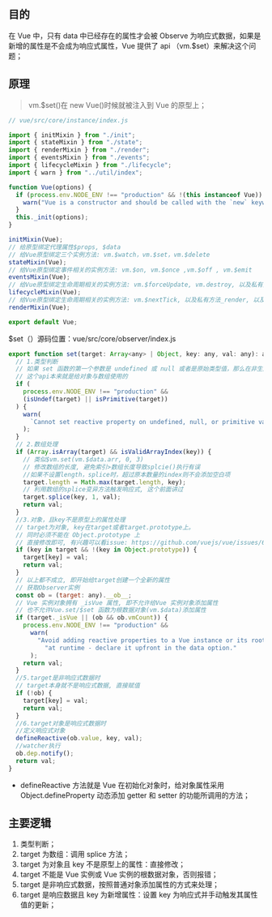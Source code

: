 ## 目的

在 Vue 中，只有 data 中已经存在的属性才会被  Observe 为响应式数据，如果是新增的属性是不会成为响应式属性，Vue 提供了 api （vm.$set）来解决这个问题；

## 原理

> vm.$set()在 new Vue()时候就被注入到 Vue 的原型上；

```javascript
// vue/src/core/instance/index.js

import { initMixin } from "./init";
import { stateMixin } from "./state";
import { renderMixin } from "./render";
import { eventsMixin } from "./events";
import { lifecycleMixin } from "./lifecycle";
import { warn } from "../util/index";

function Vue(options) {
  if (process.env.NODE_ENV !== "production" && !(this instanceof Vue)) {
    warn("Vue is a constructor and should be called with the `new` keyword");
  }
  this._init(options);
}

initMixin(Vue);
// 给原型绑定代理属性$props, $data
// 给Vue原型绑定三个实例方法: vm.$watch，vm.$set，vm.$delete
stateMixin(Vue);
// 给Vue原型绑定事件相关的实例方法: vm.$on, vm.$once ,vm.$off , vm.$emit
eventsMixin(Vue);
// 给Vue原型绑定生命周期相关的实例方法: vm.$forceUpdate, vm.destroy, 以及私有方法_update
lifecycleMixin(Vue);
// 给Vue原型绑定生命周期相关的实例方法: vm.$nextTick, 以及私有方法_render, 以及一堆工具方法
renderMixin(Vue);

export default Vue;
```

$set（）源码位置：vue/src/core/observer/index.js

```javascript
export function set(target: Array<any> | Object, key: any, val: any): any {
  // 1.类型判断
  // 如果 set 函数的第一个参数是 undefined 或 null 或者是原始类型值，那么在非生产环境下会打印警告信息
  // 这个api本来就是给对象与数组使用的
  if (
    process.env.NODE_ENV !== "production" &&
    (isUndef(target) || isPrimitive(target))
  ) {
    warn(
      `Cannot set reactive property on undefined, null, or primitive value: ${(target: any)}`
    );
  }
  // 2.数组处理
  if (Array.isArray(target) && isValidArrayIndex(key)) {
    // 类似$vm.set(vm.$data.arr, 0, 3)
    // 修改数组的长度, 避免索引>数组长度导致splcie()执行有误
    //如果不设置length，splice时，超过原本数量的index则不会添加空白项
    target.length = Math.max(target.length, key);
    // 利用数组的splice变异方法触发响应式, 这个前面讲过
    target.splice(key, 1, val);
    return val;
  }
  //3.对象，且key不是原型上的属性处理
  // target为对象, key在target或者target.prototype上。
  // 同时必须不能在 Object.prototype 上
  // 直接修改即可, 有兴趣可以看issue: https://github.com/vuejs/vue/issues/6845
  if (key in target && !(key in Object.prototype)) {
    target[key] = val;
    return val;
  }
  // 以上都不成立, 即开始给target创建一个全新的属性
  // 获取Observer实例
  const ob = (target: any).__ob__;
  // Vue 实例对象拥有 _isVue 属性, 即不允许给Vue 实例对象添加属性
  // 也不允许Vue.set/$set 函数为根数据对象(vm.$data)添加属性
  if (target._isVue || (ob && ob.vmCount)) {
    process.env.NODE_ENV !== "production" &&
      warn(
        "Avoid adding reactive properties to a Vue instance or its root $data " +
          "at runtime - declare it upfront in the data option."
      );
    return val;
  }
  //5.target是非响应式数据时
  // target本身就不是响应式数据, 直接赋值
  if (!ob) {
    target[key] = val;
    return val;
  }
  //6.target对象是响应式数据时
  //定义响应式对象
  defineReactive(ob.value, key, val);
  //watcher执行
  ob.dep.notify();
  return val;
}
```

- defineReactive 方法就是 Vue 在初始化对象时，给对象属性采用 Object.defineProperty 动态添加 getter 和 setter 的功能所调用的方法；

## 主要逻辑

1. 类型判断；
2. target 为数组：调用 splice 方法；
3. target 为对象且 key 不是原型上的属性：直接修改；
4. target 不能是 Vue 实例或 Vue 实例的根数据对象，否则报错；
5. target 是非响应式数据，按照普通对象添加属性的方式来处理；
6. target 是响应数据且 key 为新增属性：设置 key 为响应式并手动触发其属性值的更新；

